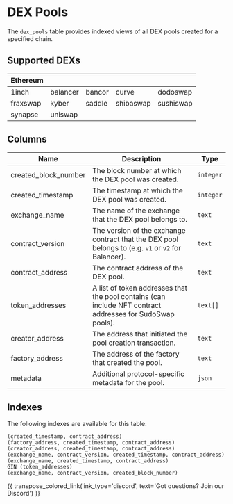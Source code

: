 # DEX Pools

The `dex_pools` table provides indexed views of all DEX pools created for a specified chain.

## Supported DEXs
| Ethereum | | | | |
| --- | --- | --- | --- | --- |
| 1inch | balancer | bancor | curve | dodoswap | electricswap |
| fraxswap | kyber | saddle | shibaswap | sushiswap |
| synapse | uniswap |  | |

## Columns
| Name                | Description                                                                 | Type        |
| --------- | --------- | --------------------------------------------------------------------------- |
| created_block_number | The block number at which the DEX pool was created. | `integer` |
| created_timestamp | The timestamp at which the DEX pool was created. | `integer` |
| exchange_name | The name of the exchange that the DEX pool belongs to. | `text` |
| contract_version | The version of the exchange contract that the DEX pool belongs to (e.g. `v1` or `v2` for Balancer). | `text` |
| contract_address | The contract address of the DEX pool. | `text` |
| token_addresses | A list of token addresses that the pool contains (can include NFT contract addresses for SudoSwap pools). | `text[]` |
| creator_address | The address that initiated the pool creation transaction. | `text` |
| factory_address | The address of the factory that created the pool. | `text` |
| metadata | Additional protocol-specific metadata for the pool. | `json` |

## Indexes
The following indexes are available for this table:

```
(created_timestamp, contract_address)
(factory_address, created_timestamp, contract_address)
(creator_address, created_timestamp, contract_address)
(exchange_name, contract_version, created_timestamp, contract_address)
(exchange_name, created_timestamp, contract_address)
GIN (token_addresses)
(exchange_name, contract_version, created_block_number)
```

{{ transpose_colored_link(link_type='discord', text='Got questions?  Join our Discord') }}
